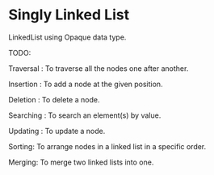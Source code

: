 # Singly Linked List
LinkedList using Opaque data type.

TODO: 

Traversal : To traverse all the nodes one after another.

Insertion : To add a node at the given position.

Deletion : To delete a node.

Searching : To search an element(s) by value.

Updating : To update a node.

Sorting: To arrange nodes in a linked list in a specific order.

Merging: To merge two linked lists into one.
